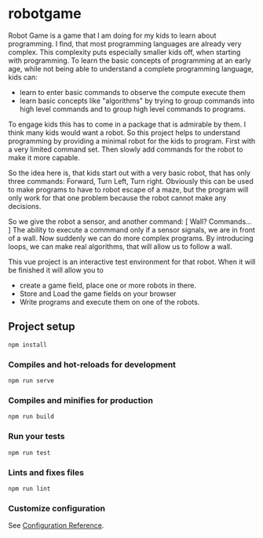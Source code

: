 # robotgame

Robot Game is a game that I am doing for my kids to learn about programming. I find, that most programming languages are already very complex. This complexity puts especially smaller kids off, when starting with programming. To learn the basic concepts of programming at an early age, while not being able to understand a complete programming language, kids can: 
- learn to enter basic commands to observe the compute execute them 
- learn basic concepts like "algorithms" by trying to group commands into high level commands and to group high level commands to programs. 

To engage kids this has to come in a package that is admirable by them. I think many kids would want a robot. So this project helps to understand programming by providing a minimal robot for the kids to program. First with a very limited command set. Then slowly add commands for the robot to make it more capable. 

So the idea here is, that kids start out with a very basic robot, that has only three commands: Forward, Turn Left, Turn right. Obviously this can be used to make programs to have to robot escape of a maze, but the program will only work for that one problem because the robot cannot make any decisions. 

So we give the robot a sensor, and another command: [ Wall?  Commands... ] The ability to execute a commmand only if a sensor signals, we are in front of a wall. Now suddenly we can do more complex programs. By introducing loops, we can make real algorithms, that will allow us to follow a wall. 

This vue project is an interactive test environment for that robot. When it will be finished it will allow you to 

- create a game field, place one or more robots in there. 
- Store and Load the game fields on your browser
- Write programs and execute them on one of the robots. 


## Project setup
```
npm install
```

### Compiles and hot-reloads for development
```
npm run serve
```

### Compiles and minifies for production
```
npm run build
```

### Run your tests
```
npm run test
```

### Lints and fixes files
```
npm run lint
```

### Customize configuration
See [Configuration Reference](https://cli.vuejs.org/config/).

